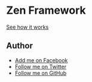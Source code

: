 # Zen Framework
[See how it works](http://igorfelipee.github.io/zen-framework/)
## Author ##
* [Add me on Facebook](https://www.facebook.com/igor.felipe.198765)
* [Follow me on Twitter](http://twitter.com/igorfelipee)
* [Follow me on GitHub](http://github.com/igorfelipee)

